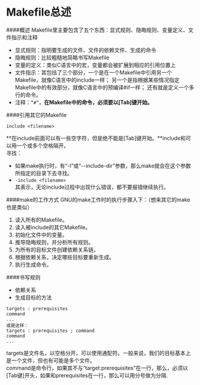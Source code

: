 Makefile总述
====

####概述
Makefile里主要包含了五个东西：显式规则、隐晦规则、变量定义、文件指示和注释
* 显式规则：指明要生成的文件、文件的依赖文件、生成的命令
* 隐晦规则：比较粗糙地简略书写Makefile
* 变量的定义：类似C语言中的宏，变量都会被扩展到相应的引用位置上
* 文件指示：其包括了三个部分，一个是在一个Makefile中引用另一个Makefile，就像C语言中的include一样；
另一个是指根据某些情况指定Makefile中的有效部分，就像C语言中的预编译#if一样；
还有就是定义一个多行的命令。
* 注释：`“#”`，**在Makefile中的命令，必须要以[Tab]键开始。**

####引用其它的Makefile

	include <filename>
	
**在include前面可以有一些空字符，但是绝不能是[Tab]键开始。**include和<filename>可以用一个或多个空格隔开。  
寻找：
* 如果make执行时，有“-I”或“--include-dir”参数，那么make就会在这个参数所指定的目录下去寻找。
* `-include <filename>`  
其表示，无论include过程中出现什么错误，都不要报错继续执行。

####make的工作方式
GNU的make工作时的执行步骤入下：（想来其它的make也是类似）

1. 读入所有的Makefile。  
2. 读入被include的其它Makefile。  
3. 初始化文件中的变量。  
4. 推导隐晦规则，并分析所有规则。  
5. 为所有的目标文件创建依赖关系链。  
6. 根据依赖关系，决定哪些目标要重新生成。  
7. 执行生成命令。  

####书写规则
* 依赖关系
* 生成目标的方法
```
targets : prerequisites
command
...
或是这样：
targets : prerequisites ; command
command
...
```
targets是文件名，以空格分开，可以使用通配符。一般来说，我们的目标基本上是一个文件，但也有可能是多个文件。  
command是命令行，如果其不与“target:prerequisites”在一行，那么，必须以[Tab键]开头，如果和prerequisites在一行，那么可以用分号做为分隔.  


